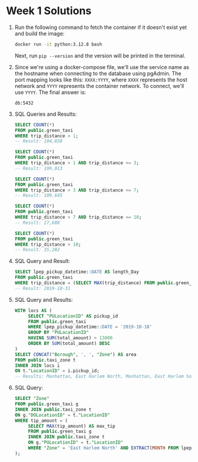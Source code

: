 # Week 1 Solutions

1. Run the following command to fetch the container if it doesn't exist yet and build the image:
    ```bash
    docker run -it python:3.12.8 bash
    ```
    Next, run `pip --version` and the version will be printed in the terminal.

2. Since we're using a docker-compose file, we'll use the service name as the hostname when connecting to the database using pgAdmin. The port mapping looks like this: `XXXX:YYYY`, where `XXXX` represents the host network and `YYYY` represents the container network. To connect, we'll use `YYYY`. The final answer is:
    ```
    db:5432
    ```

3. SQL Queries and Results:
    ```sql
    SELECT COUNT(*) 
    FROM public.green_taxi
    WHERE trip_distance > 1;
    -- Result: 104,838

    SELECT COUNT(*) 
    FROM public.green_taxi
    WHERE trip_distance > 1 AND trip_distance <= 3;
    -- Result: 199,013

    SELECT COUNT(*) 
    FROM public.green_taxi
    WHERE trip_distance > 3 AND trip_distance <= 7;
    -- Result: 109,645

    SELECT COUNT(*) 
    FROM public.green_taxi
    WHERE trip_distance > 7 AND trip_distance <= 10;
    -- Result: 27,688

    SELECT COUNT(*) 
    FROM public.green_taxi
    WHERE trip_distance > 10;
    -- Result: 35,202
    ```

4. SQL Query and Result:
    ```sql
    SELECT lpep_pickup_datetime::DATE AS length_Day
    FROM public.green_taxi
    WHERE trip_distance = (SELECT MAX(trip_distance) FROM public.green_taxi);
    -- Result: 2019-10-31
    ```

5. SQL Query and Results:
    ```sql
    WITH locs AS (
         SELECT "PULocationID" AS pickup_id
         FROM public.green_taxi
         WHERE lpep_pickup_datetime::DATE = '2019-10-18'
         GROUP BY "PULocationID"
         HAVING SUM(total_amount) > 13000
         ORDER BY SUM(total_amount) DESC
    )
    SELECT CONCAT("Borough", ', ', "Zone") AS area
    FROM public.taxi_zone t 
    INNER JOIN locs i
    ON t."LocationID" = i.pickup_id;
    -- Results: Manhattan, East Harlem North, Manhattan, East Harlem South, and Manhattan, Morningside Heights
    ```

6. SQL Query:
    ```sql
    SELECT "Zone"
    FROM public.green_taxi g
    INNER JOIN public.taxi_zone t
    ON g."DOLocationID" = t."LocationID"
    WHERE tip_amount = (
         SELECT MAX(tip_amount) AS max_tip
         FROM public.green_taxi g
         INNER JOIN public.taxi_zone t
         ON g."PULocationID" = t."LocationID"
         WHERE "Zone" = 'East Harlem North' AND EXTRACT(MONTH FROM lpep_pickup_datetime) = 10
    );
    ```

